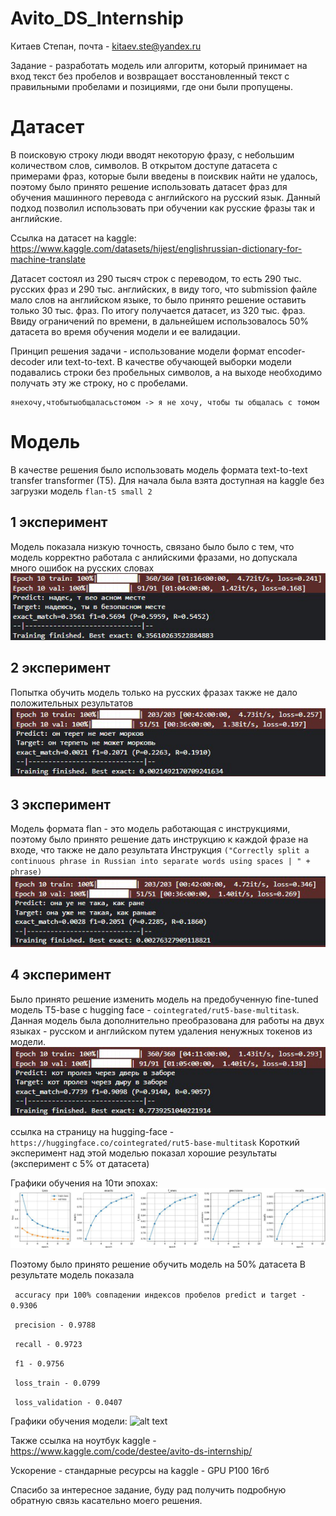 # Avito_DS_Internship
Китаев Степан, почта - kitaev.ste@yandex.ru


Задание - разработать модель или алгоритм, который принимает на вход текст без пробелов и возвращает восстановленный текст с правильными пробелами и позициями, где они были пропущены.

# Датасет

В поисковую строку люди вводят некоторую фразу, с небольшим количеством слов, символов. В открытом доступе датасета с примерами фраз, которые были введены в поисквик найти не удалось, поэтому было принято решение использовать датасет фраз для обучения машинного перевода с английского на русский язык. Данный подход позволил использовать при обучении как русские фразы так и английские.


Ссылка на датасет на kaggle: https://www.kaggle.com/datasets/hijest/englishrussian-dictionary-for-machine-translate


Датасет состоял из 290 тысяч строк с переводом, то есть 290 тыс. русских фраз и 290 тыс. английских, в виду того, что submission файле мало слов на английском языке, то было принято решение оставить только 30 тыс. фраз. По итогу получается датасет, из 320 тыс. фраз. Ввиду ограничений по времени, в дальнейшем использовалось 50% датасета во время обучения модели и ее валидации. 


Принцип решения задачи - использование модели формат encoder-decoder или text-to-text. В качестве обучающей выборки модели подавались строки без пробельных символов, а на выходе необходимо получать эту же строку, но с пробелами.
```
янехочу,чтобытыобщаласьстомом -> я не хочу, чтобы ты общалась с томом
```

# Модель
В качестве решения было использовать модель формата text-to-text transfer transformer (T5). Для начала была взята доступная на kaggle без загрузки модель ```flan-t5 small 2``` 

## 1 эксперимент
Модель показала низкую точность, связано было было с тем, что модель корректно работала с анлийскими фразами, но допускала много ошибок на русских словах
![alt text](images/1.jpg)

## 2 эксперимент
Попытка обучить модель только на русских фразах также не дало положительных результатов
![alt text](images/2.jpg)

## 3 эксперимент
Модель формата flan - это модель работающая с инструкциями, поэтому было принято решение дать инструкцию к каждой фразе на входе, что также не дало результата
Инструкция ```("Correctly split a continuous phrase in Russian into separate words using spaces | " + phrase)```
![alt text](images/3.jpg)

## 4 эксперимент
Было принято решение изменить модель на предобученную fine-tuned модель T5-base с hugging face - ```cointegrated/rut5-base-multitask```. Данная модель была дополнительно преобразована для работы на двух языках - русском и английском путем удаления ненужных токенов из модели.
![alt text](images/4.jpg)


ссылка на страницу на hugging-face - ```https://huggingface.co/cointegrated/rut5-base-multitask```
Короткий эксперимент над этой моделью показал хорошие результаты (эксперимент с 5% от датасета)

Графики обучения на 10ти эпохах:
![alt text](images/5.jpg)

Поэтому было принято решение обучить модель на 50% датасета
В результате модель показала

``` accuracy при 100% совпадении индексов пробелов predict и target - 0.9306```

``` precision - 0.9788```

``` recall - 0.9723```

``` f1 - 0.9756```

``` loss_train - 0.0799```

``` loss_validation - 0.0407```

Графики обучения модели:
![alt text](images/6.jpg)

Также ссылка на ноутбук kaggle - https://www.kaggle.com/code/destee/avito-ds-internship/

Ускорение - стандарные ресурсы на kaggle - GPU P100 16гб

Спасибо за интересное задание, буду рад получить подробную обратную связь касательно моего решения.

